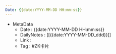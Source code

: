 ```yaml
---
Date: {{date:YYYY-MM-DD HH:mm:ss}}
---
```

- MetaData
	- Date : {{date:YYYY-MM-DD HH:mm:ss}}
	- DailyNotes : [[{{date:YYYY-MM-DD_ddd}}]]
	- Link : 
	- Tag : #ZK卡片 